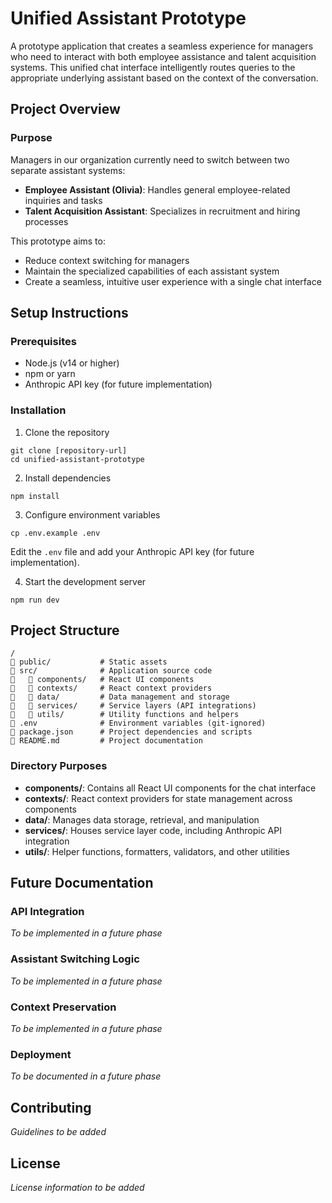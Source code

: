 # Unified Assistant Prototype

A prototype application that creates a seamless experience for managers who need to interact with both employee assistance and talent acquisition systems. This unified chat interface intelligently routes queries to the appropriate underlying assistant based on the context of the conversation.

## Project Overview

### Purpose

Managers in our organization currently need to switch between two separate assistant systems:
- **Employee Assistant (Olivia)**: Handles general employee-related inquiries and tasks
- **Talent Acquisition Assistant**: Specializes in recruitment and hiring processes

This prototype aims to:
- Reduce context switching for managers
- Maintain the specialized capabilities of each assistant system
- Create a seamless, intuitive user experience with a single chat interface

## Setup Instructions

### Prerequisites

- Node.js (v14 or higher)
- npm or yarn
- Anthropic API key (for future implementation)

### Installation

1. Clone the repository
```
git clone [repository-url]
cd unified-assistant-prototype
```

2. Install dependencies
```
npm install
```

3. Configure environment variables
```
cp .env.example .env
```
Edit the `.env` file and add your Anthropic API key (for future implementation).

4. Start the development server
```
npm run dev
```

## Project Structure

```
/
   public/           # Static assets
   src/              # Application source code
      components/   # React UI components
      contexts/     # React context providers
      data/         # Data management and storage
      services/     # Service layers (API integrations)
      utils/        # Utility functions and helpers
   .env              # Environment variables (git-ignored)
   package.json      # Project dependencies and scripts
   README.md         # Project documentation
```

### Directory Purposes

- **components/**: Contains all React UI components for the chat interface
- **contexts/**: React context providers for state management across components
- **data/**: Manages data storage, retrieval, and manipulation
- **services/**: Houses service layer code, including Anthropic API integration
- **utils/**: Helper functions, formatters, validators, and other utilities

## Future Documentation

### API Integration
*To be implemented in a future phase*

### Assistant Switching Logic
*To be implemented in a future phase*

### Context Preservation
*To be implemented in a future phase*

### Deployment
*To be documented in a future phase*

## Contributing

*Guidelines to be added*

## License

*License information to be added*